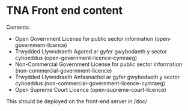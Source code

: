 # TNA Front end content

Contents:
 - Open Government License for public sector information (open-government-licence)
 - Trwydded Llywodraeth Agored ar gyfer gwybodaeth y sector cyhoeddus (open-government-licence-cymraeg)
 - Non-Commercial Government License for public sector information (non-commercial-government-licence)
 - Trwydded Llywodraeth Anfasnachol ar gyfer gwybodaeth y sector cyhoeddus (non-commercial-government-licence-cymraeg)
 - Open Supreme Court Licence (open-supreme-court-licence)

This should be deployed on the front-end server in /doc/
